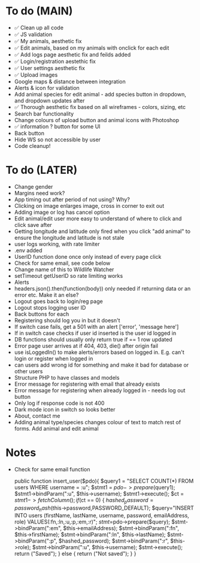 # To do (MAIN)

- ✅ Clean up all code
- ✅ JS validation
- ✅ My animals, aesthetic fix
- ✅ Edit animals, based on my animals with onclick for each edit
- ✅ Add logs page aesthetic fix and feilds added
- ✅ Login/registration aestethic fix
- ✅ User settings aesthetic fix
- ✅ Upload images
- Google maps & distance between integration
- Alerts & icon for validation
- Add animal species for edit animal - add species button in dropdown, and dropdown updates after
- ✅ Thorough aesthetic fix based on all wireframes - colors, sizing, etc
- Search bar functionality
- Change colours of upload button and animal icons with Photoshop
- ✅ information ? button for some UI
- Back button
- Hide WS so not accessible by user
- Code cleanup!

# To do (LATER)

- Change gender
- Margins need work?
- App timing out after period of not using? Why?
- Clicking on image enlarges image, cross in corner to exit out
- Adding image or log has cancel option
- Edit animal/edit user more easy to understand of where to click and click save after
- Getting longitude and latitude only fired when you click "add animal" to ensure the longitude and latitude is not stale
- user logs working, with rate limiter
- .env added
- UserID function done once only instead of every page click
- Check for same email, see code below
- Change name of this to Wildlife Watcher
- setTimeout getUserID so rate limiting works
- Alerts
- headers.json().then(function(body)) only needed if returning data or an error etc. Make it an else?
- Logout goes back to login/reg page
- Logout stops logging user ID
- Back buttons for each
- Registering should log you in but it doesn't
- If switch case fails, get a 501 with an alert ['error', 'message here']
- If in switch case checks if user id inserted is the user id logged in
- DB functions should usually only return true if == 1 row updated
- Error page user arrives at if 404, 403, die() after origin fail
- use isLoggedIn() to make alerts/errors based on logged in. E.g. can't login or register when logged in
- can users add wrong id for something and make it bad for database or other users
- Structure PHP to have classes and models
- Error message for registering with email that already exists
- Error message for registering when already logged in - needs log out button
- Only log if response code is not 400
- Dark mode icon in switch so looks better
- About, contact me
- Adding animal type/species changes colour of text to match rest of forms. Add animal and edit animal

# Notes

- Check for same email function

  public function insert_user($pdo){
        $query1 = "SELECT COUNT(*) FROM users WHERE username = :u";
        $stmt1 = $pdo->prepare($query1);
  $stmt1->bindParam(":u", $this->username);
        $stmt1->execute();
        $ct = $stmt1->fetchColumn();
        if ($ct == 0) {
  $hashed_password=password_hash($this->password,PASSWORD_DEFAULT);
  $query="INSERT INTO users (firstName, lastName, username, password, emailAddress, role) VALUES(:fn,:ln,:u,:p,:em,:r)";
            $stmt=$pdo->prepare($query);
  $stmt->bindParam(":em", $this->emailAddress);
  $stmt->bindParam(":fn", $this->firstName);
  $stmt->bindParam(":ln", $this->lastName);
  $stmt->bindParam(":p", $hashed_password);
  $stmt->bindParam(":r", $this->role);
  $stmt->bindParam(":u", $this->username);
  $stmt->execute();
  return ("Saved");
  } else {
  return ("Not saved");
  }
  }

